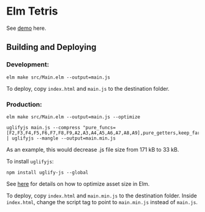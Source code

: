 # Elm Tetris

See [demo](https://aistrate.github.io/demo/elm-tetris/index.html) here.

## Building and Deploying

### Development:

```
elm make src/Main.elm --output=main.js
```

To deploy, copy `index.html` and `main.js` to the destination folder.

### Production:

```
elm make src/Main.elm --output=main.js --optimize

uglifyjs main.js --compress "pure_funcs=[F2,F3,F4,F5,F6,F7,F8,F9,A2,A3,A4,A5,A6,A7,A8,A9],pure_getters,keep_fargs=false,unsafe_comps,unsafe" | uglifyjs --mangle --output=main.min.js
```

As an example, this would decrease .js file size from 171 kB to 33 kB.

To install `uglifyjs`:

```
npm install uglify-js --global
```

See [here](https://github.com/elm/compiler/blob/master/hints/optimize.md) for details on how to optimize asset size in Elm.

To deploy, copy `index.html` and `main.min.js` to the destination folder. Inside `index.html`, change the script tag to point to `main.min.js` instead of `main.js`.
